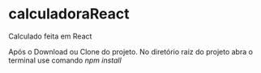 # calculadoraReact

Calculado feita em React

Após o Download ou Clone do projeto.
No diretório raiz do projeto abra o terminal use comando *npm install* 

